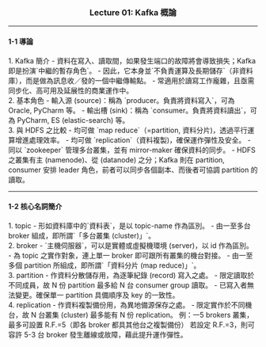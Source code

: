 ### <center>Lecture 01: Kafka 概論

---
#### 1-1  導論
<div>1. Kafka 簡介
- 資料在寫入、讀取間，如果發生端口的故障將會導致損失；Kafka 即是扮演`中繼的暫存角色`。
- 因此，它本身並`不負責運算及長期儲存`（非資料庫），而是做為訊息收／發的一個中繼傳輸點。
- 常適用於讀寫工作龐雜，且亟需同步化、高可用及延展性的商業運作中。

<div>2. 基本角色
- 輸入源 (source)：稱為 `producer。負責將資料寫入`，可為 Oracle, PyCharm 等。
- 輸出槽 (sink)：稱為 `consumer。負責將資料讀出`，可為 PyCharm, ES (elastic-search) 等。

<div>3. 與 HDFS 之比較
- 均可做 `map reduce`（=partition, 資料分片)，透過平行運算增進處理效率。
- 均可做 `replication`（資料複製)，確保運作彈性及安全。
- 同以 `zookeeper` 管理多台叢集，並有 mirror-maker 確保資料的同步。
- HDFS 之叢集有主 (namenode)、從 (datanode) 之分；Kafka 則在 partition, consumer 安排 leader 角色，前者可以同步各個副本、而後者可協調 partition 的讀取。

---
#### 1-2  核心名詞簡介
<div>1. topic
- 形如資料庫中的`資料表`，是以 topic-name 作為區別。
- 由一至多台 broker 組成，即所謂`「多台叢集 (cluster)」`。

<div>2. broker
- `主機伺服器`，可以是實體或虛擬機環境 (server)，以 id 作為區別。
- 為 topic 之實作對象，連上單一 broker 即可跟所有叢集的機台對接。
- 由一至多個 partition 所組成，即所謂`「資料分片 (map reduce)」`。

<div>3. partition
- 作資料分散儲存用，為逐筆紀錄 (record) 寫入之處。
- 限定讀取於不同成員，故 N 份 partition 最多給 N 台 consumer group 讀取。
- 已寫入者無法變更。確保單一 partition 具備順序及 key 的一致性。

<div>4. replication
- 作資料複製備份用，為異地備源保存之處。
- 限定實作於不同機台，故 N 台叢集 (cluster) 最多能有 N 份 replication。
例：一5 brokers 叢集，最多可設置 R.F.=5（即各 broker 都具其他台之複製備份）
若設定 R.F.=3，則可容許 5-3 台 broker 發生離線或故障，藉此提升運作彈性。
